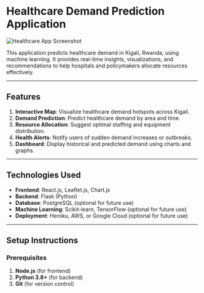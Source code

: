 # Healthcare Demand Prediction Application

![Healthcare App Screenshot](screenshot.png) <!-- Add a screenshot later -->

This application predicts healthcare demand in Kigali, Rwanda, using machine learning. It provides real-time insights, visualizations, and recommendations to help hospitals and policymakers allocate resources effectively.

---

## **Features**
1. **Interactive Map**: Visualize healthcare demand hotspots across Kigali.
2. **Demand Prediction**: Predict healthcare demand by area and time.
3. **Resource Allocation**: Suggest optimal staffing and equipment distribution.
4. **Health Alerts**: Notify users of sudden demand increases or outbreaks.
5. **Dashboard**: Display historical and predicted demand using charts and graphs.

---

## **Technologies Used**
- **Frontend**: React.js, Leaflet.js, Chart.js
- **Backend**: Flask (Python)
- **Database**: PostgreSQL (optional for future use)
- **Machine Learning**: Scikit-learn, TensorFlow (optional for future use)
- **Deployment**: Heroku, AWS, or Google Cloud (optional for future use)

---

## **Setup Instructions**

### **Prerequisites**
1. **Node.js** (for frontend)
2. **Python 3.8+** (for backend)
3. **Git** (for version control)

